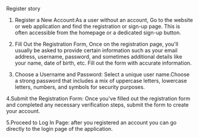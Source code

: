 Register story

1. Register a New Account:As a user without an account, Go to the website or web application and find the registration or sign-up page. This is often accessible from the homepage or a dedicated sign-up button.

2. Fill Out the Registration Form, Once on the registration page, you'll usually be asked to provide certain information such as your email address, username, password, and sometimes additional details like your name, date of birth, etc. Fill out the form with accurate information.

3. Choose a Username and Password: Select a unique user name.Choose a strong password that includes a mix of uppercase letters, lowercase letters, numbers, and symbols for security purposes.

 4.Submit the Registration Form: Once you've filled out the registration form and completed any necessary verification steps, submit the form to create your account.

 5.Proceed to Log In Page: after you registered an account you can go directly to the login page of the application.

